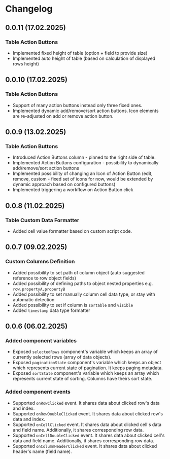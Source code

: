 # Changelog

## 0.0.11 (17.02.2025)

### Table Action Buttons
- Implemented fixed height of table (option + field to provide size)
- Implemented auto height of table (based on calculation of displayed rows height)

## 0.0.10 (17.02.2025)

### Table Action Buttons
- Support of many action buttons instead only three fixed ones.
- Implemented dynamic add/remove/sort action buttons. Icon elements are re-adjusted on add or remove action button.

## 0.0.9 (13.02.2025)

### Table Action Buttons
- Introduced Action Buttons column - pinned to the right side of table.
- Implemented Action Buttons configuration - possibility to dynamically add/remove/sort action buttons
- Implemented possibility of changing an Icon of Action Button (edit, remove, custom - fixed set of icons for now, would be extended by dynamic approach based on configured buttons)
- Implemented triggering a workflow on Action Button click

## 0.0.8 (11.02.2025)

### Table Custom Data Formatter
- Added cell value formatter based on custom script code.

## 0.0.7 (09.02.2025)

### Custom Columns Definition
- Added possibility to set path of column object (auto suggested reference to row object fields)
- Added possibility of defining paths to object nested properties e.g. `row.propertyA.propertyB`
- Added possibility to set manually column cell data type, or stay with automatic detection
- Added possibility to set if column is `sortable` and `visible`
- Added `timestamp` data type formatter

## 0.0.6 (06.02.2025)

### Added component variables
- Exposed `selectedRows` component's variable which keeps an array of currently selected rows (array of data objects).
- Exposed `paginationState` component's variable which keeps an object which represents current state of pagination. It keeps paging metadata.
- Exposed `sortState` component's variable which keeps an array which represents current state of sorting. Columns have theirs sort state.

### Added component events
- Supported `onRowClicked` event. It shares data about clicked row's data and index.
- Supported `onRowDoubleClicked` event. It shares data about clicked row's data and index.
- Supported `onCellClicked` event. It shares data about clicked cell's data and field name. Additionally, it shares corresponding row data.
- Supported `onCellDoubleClicked` event. It shares data about clicked cell's data and field name. Additionally, it shares corresponding row data.
- Supported `onColumnHeaderClicked` event. It shares data about clicked header's name (field name).
